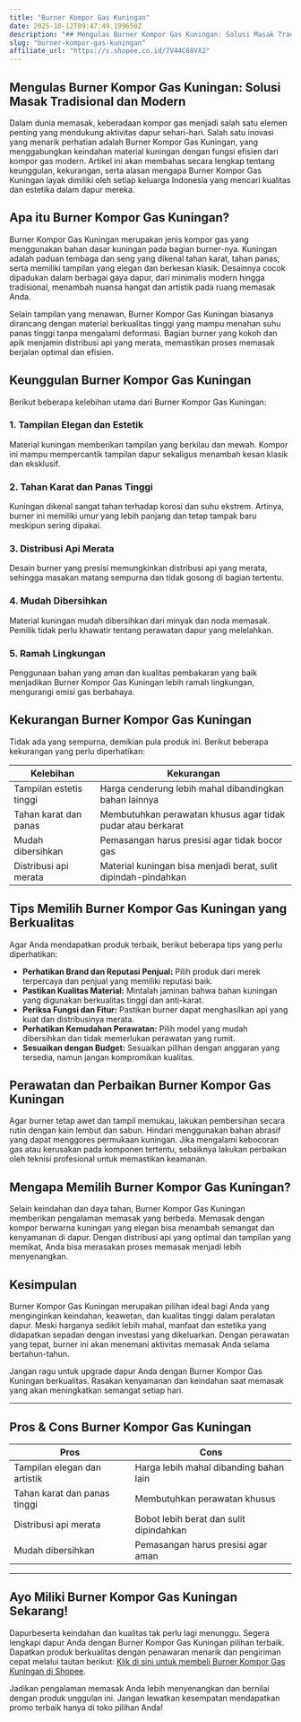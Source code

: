 ```yaml
---
title: "Burner Kompor Gas Kuningan"
date: 2025-10-12T09:47:49.199650Z
description: "## Mengulas Burner Kompor Gas Kuningan: Solusi Masak Tradisional dan Modern..."
slug: "burner-kompor-gas-kuningan"
affiliate_url: "https://s.shopee.co.id/7V44C68VX2"
---
```

## Mengulas Burner Kompor Gas Kuningan: Solusi Masak Tradisional dan Modern

Dalam dunia memasak, keberadaan kompor gas menjadi salah satu elemen penting yang mendukung aktivitas dapur sehari-hari. Salah satu inovasi yang menarik perhatian adalah Burner Kompor Gas Kuningan, yang menggabungkan keindahan material kuningan dengan fungsi efisien dari kompor gas modern. Artikel ini akan membahas secara lengkap tentang keunggulan, kekurangan, serta alasan mengapa Burner Kompor Gas Kuningan layak dimiliki oleh setiap keluarga Indonesia yang mencari kualitas dan estetika dalam dapur mereka.

## Apa itu Burner Kompor Gas Kuningan?

Burner Kompor Gas Kuningan merupakan jenis kompor gas yang menggunakan bahan dasar kuningan pada bagian burner-nya. Kuningan adalah paduan tembaga dan seng yang dikenal tahan karat, tahan panas, serta memiliki tampilan yang elegan dan berkesan klasik. Desainnya cocok dipadukan dalam berbagai gaya dapur, dari minimalis modern hingga tradisional, menambah nuansa hangat dan artistik pada ruang memasak Anda.

Selain tampilan yang menawan, Burner Kompor Gas Kuningan biasanya dirancang dengan material berkualitas tinggi yang mampu menahan suhu panas tinggi tanpa mengalami deformasi. Bagian burner yang kokoh dan apik menjamin distribusi api yang merata, memastikan proses memasak berjalan optimal dan efisien.

## Keunggulan Burner Kompor Gas Kuningan

Berikut beberapa kelebihan utama dari Burner Kompor Gas Kuningan:

### 1. Tampilan Elegan dan Estetik
Material kuningan memberikan tampilan yang berkilau dan mewah. Kompor ini mampu mempercantik tampilan dapur sekaligus menambah kesan klasik dan eksklusif.

### 2. Tahan Karat dan Panas Tinggi
Kuningan dikenal sangat tahan terhadap korosi dan suhu ekstrem. Artinya, burner ini memiliki umur yang lebih panjang dan tetap tampak baru meskipun sering dipakai.

### 3. Distribusi Api Merata
Desain burner yang presisi memungkinkan distribusi api yang merata, sehingga masakan matang sempurna dan tidak gosong di bagian tertentu.

### 4. Mudah Dibersihkan
Material kuningan mudah dibersihkan dari minyak dan noda memasak. Pemilik tidak perlu khawatir tentang perawatan dapur yang melelahkan.

### 5. Ramah Lingkungan
Penggunaan bahan yang aman dan kualitas pembakaran yang baik menjadikan Burner Kompor Gas Kuningan lebih ramah lingkungan, mengurangi emisi gas berbahaya.

## Kekurangan Burner Kompor Gas Kuningan

Tidak ada yang sempurna, demikian pula produk ini. Berikut beberapa kekurangan yang perlu diperhatikan:

| Kelebihan | Kekurangan |
|------------|--------------|
| Tampilan estetis tinggi | Harga cenderung lebih mahal dibandingkan bahan lainnya |
| Tahan karat dan panas | Membutuhkan perawatan khusus agar tidak pudar atau berkarat |
| Mudah dibersihkan | Pemasangan harus presisi agar tidak bocor gas |
| Distribusi api merata | Material kuningan bisa menjadi berat, sulit dipindah-pindahkan |

## Tips Memilih Burner Kompor Gas Kuningan yang Berkualitas

Agar Anda mendapatkan produk terbaik, berikut beberapa tips yang perlu diperhatikan:

- **Perhatikan Brand dan Reputasi Penjual:** Pilih produk dari merek terpercaya dan penjual yang memiliki reputasi baik.
- **Pastikan Kualitas Material:** Mintalah jaminan bahwa bahan kuningan yang digunakan berkualitas tinggi dan anti-karat.
- **Periksa Fungsi dan Fitur:** Pastikan burner dapat menghasilkan api yang kuat dan distribusinya merata.
- **Perhatikan Kemudahan Perawatan:** Pilih model yang mudah dibersihkan dan tidak memerlukan perawatan yang rumit.
- **Sesuaikan dengan Budget:** Sesuaikan pilihan dengan anggaran yang tersedia, namun jangan kompromikan kualitas.

## Perawatan dan Perbaikan Burner Kompor Gas Kuningan

Agar burner tetap awet dan tampil memukau, lakukan pembersihan secara rutin dengan kain lembut dan sabun. Hindari menggunakan bahan abrasif yang dapat menggores permukaan kuningan. Jika mengalami kebocoran gas atau kerusakan pada komponen tertentu, sebaiknya lakukan perbaikan oleh teknisi profesional untuk memastikan keamanan.

## Mengapa Memilih Burner Kompor Gas Kuningan?

Selain keindahan dan daya tahan, Burner Kompor Gas Kuningan memberikan pengalaman memasak yang berbeda. Memasak dengan kompor berwarna kuningan yang elegan bisa menambah semangat dan kenyamanan di dapur. Dengan distribusi api yang optimal dan tampilan yang memikat, Anda bisa merasakan proses memasak menjadi lebih menyenangkan.

## Kesimpulan

Burner Kompor Gas Kuningan merupakan pilihan ideal bagi Anda yang menginginkan keindahan, keawetan, dan kualitas tinggi dalam peralatan dapur. Meski harganya sedikit lebih mahal, manfaat dan estetika yang didapatkan sepadan dengan investasi yang dikeluarkan. Dengan perawatan yang tepat, burner ini akan menemani aktivitas memasak Anda selama bertahun-tahun.

Jangan ragu untuk upgrade dapur Anda dengan Burner Kompor Gas Kuningan berkualitas. Rasakan kenyamanan dan keindahan saat memasak yang akan meningkatkan semangat setiap hari.

---

## Pros & Cons Burner Kompor Gas Kuningan

| **Pros** | **Cons** |
|------------|--------------|
| Tampilan elegan dan artistik | Harga lebih mahal dibanding bahan lain |
| Tahan karat dan panas tinggi | Membutuhkan perawatan khusus |
| Distribusi api merata | Bobot lebih berat dan sulit dipindahkan |
| Mudah dibersihkan | Pemasangan harus presisi agar aman |

---

## Ayo Miliki Burner Kompor Gas Kuningan Sekarang!

Dapurbeserta keindahan dan kualitas tak perlu lagi menunggu. Segera lengkapi dapur Anda dengan Burner Kompor Gas Kuningan pilihan terbaik. Dapatkan produk berkualitas dengan penawaran menarik dan pengiriman cepat melalui tautan berikut: [Klik di sini untuk membeli Burner Kompor Gas Kuningan di Shopee](https://s.shopee.co.id/7V44C68VX2).

Jadikan pengalaman memasak Anda lebih menyenangkan dan bernilai dengan produk unggulan ini. Jangan lewatkan kesempatan mendapatkan promo terbaik hanya di toko pilihan Anda!